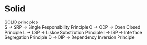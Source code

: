 # Solid
SOLID principles  
S -> SRP -> Single Responsibility Principle 
O -> OCP -> Open Closed Principle 
L -> LSP -> Liskov Substitution Principle 
I -> ISP -> Interface Segregation Principle 
D -> DIP -> Dependency Inversion Principle
